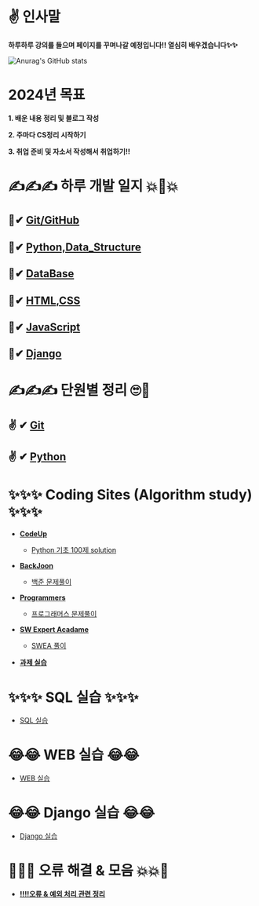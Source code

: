 # ✌ 인사말

**하루하루 강의를 들으며 페이지를 꾸며나갈 예정입니다!! 열심히 배우겠습니다✨✨**

![Anurag's GitHub stats](https://github-readme-stats.vercel.app/api?username=choikeunyoung&show_icons=true&theme=radical)

# 2024년 목표

**1. 배운 내용 정리 및 블로그 작성**

**2. 주마다 CS정리 시작하기**

**3. 취업 준비 및 자소서 작성해서 취업하기!!**

# ✍✍✍ 하루 개발 일지 💥💢💥

## 💅✔ [Git/GitHub](https://github.com/choikeunyoung/mystory/tree/master/Git)

## 💅✔ [Python,Data_Structure](https://github.com/choikeunyoung/mystory/tree/master/Python)

## 💅✔ [DataBase](https://github.com/choikeunyoung/mystory/tree/master/DB)

## 💅✔ [HTML,CSS](https://github.com/choikeunyoung/mystory/tree/master/Html%2CCss)

## 💅✔ [JavaScript](https://github.com/choikeunyoung/mystory/tree/master/JavaScript)

## 💅✔ [Django](https://github.com/choikeunyoung/mystory/tree/master/Django/1%20%EC%9D%BC%EC%B0%A8)

# ✍✍✍ 단원별 정리 🙄💅

## ✌ ✔ [Git](https://github.com/choikeunyoung/reviews/tree/master/1%20%EC%A3%BC%EC%B0%A8%20%EB%B3%B5%EC%8A%B5)

## ✌ ✔ [Python](https://github.com/choikeunyoung/reviews/tree/master/2%20%EC%A3%BC%EC%B0%A8%20%EB%B3%B5%EC%8A%B5)

# ✨✨✨ Coding Sites (Algorithm study) ✨✨✨

- **[CodeUp](https://codeup.kr/)**

  - [Python 기초 100제 solution](https://github.com/choikeunyoung/algorithm/tree/master/codeup_100)

- **[BackJoon](https://www.acmicpc.net/)**

  - [백준 문제풀이](https://github.com/choikeunyoung/algorithm/tree/master/%EB%B0%B1%EC%A4%80)

- **[Programmers](https://programmers.co.kr/)**

  - [프로그래머스 문제풀이](https://github.com/choikeunyoung/algorithm/tree/master/%ED%94%84%EB%A1%9C%EA%B7%B8%EB%9E%98%EB%A8%B8%EC%8A%A4)

- **[SW Expert Acadame](https://swexpertacademy.com/main/main.do)**

  - [SWEA 풀이](https://github.com/choikeunyoung/algorithm/tree/master/SWEA)

- **[과제 실습](https://github.com/choikeunyoung/algorithm/tree/master/%EA%B0%95%EC%9D%98%20%EC%8B%A4%EC%8A%B5)**

# ✨✨✨ SQL 실습 ✨✨✨

- [SQL 실습](https://github.com/choikeunyoung/SQL)

# 😂😂 WEB 실습 😂😂

- [WEB 실습](https://github.com/choikeunyoung/web_prac)

# 😂😂 Django 실습 😂😂

- [Django 실습](https://github.com/choikeunyoung/Django)

# 💢💥💥 오류 해결 & 모음 💥💥💢

- **[‼‼오류 & 예외 처리 관련 정리](https://github.com/choikeunyoung/mystory/tree/master/10%20%EC%9D%BC%EC%B0%A8)**
